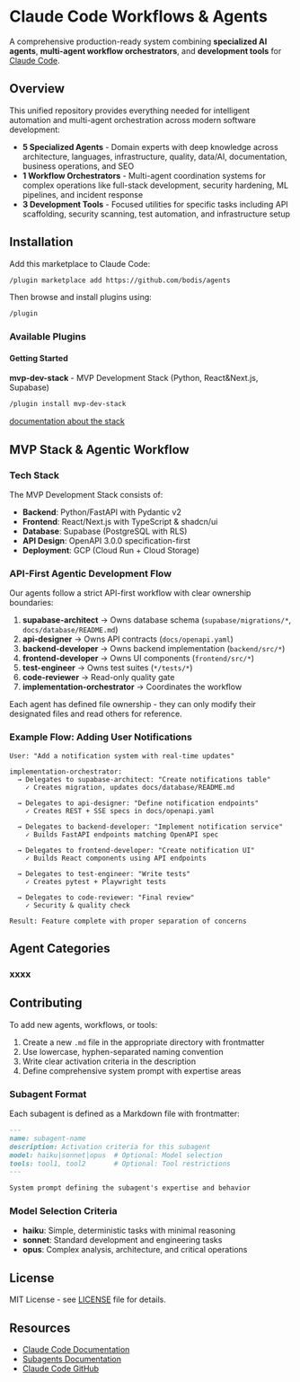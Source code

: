 # Claude Code Workflows & Agents

A comprehensive production-ready system combining **specialized AI agents**, **multi-agent workflow orchestrators**, and **development tools** for [Claude Code](https://docs.anthropic.com/en/docs/claude-code).

## Overview

This unified repository provides everything needed for intelligent automation and multi-agent orchestration across modern software development:

- **5 Specialized Agents** - Domain experts with deep knowledge across architecture, languages, infrastructure, quality, data/AI, documentation, business operations, and SEO
- **1 Workflow Orchestrators** - Multi-agent coordination systems for complex operations like full-stack development, security hardening, ML pipelines, and incident response
- **3 Development Tools** - Focused utilities for specific tasks including API scaffolding, security scanning, test automation, and infrastructure setup

## Installation

Add this marketplace to Claude Code:

```bash
/plugin marketplace add https://github.com/bodis/agents
```

Then browse and install plugins using:

```bash
/plugin
```

### Available Plugins

#### Getting Started

**mvp-dev-stack** - MVP Development Stack (Python, React&Next.js, Supabase)
```bash
/plugin install mvp-dev-stack
```

[documentation about the stack](documentations/mvp-development-plugin.md)

## MVP Stack & Agentic Workflow

### Tech Stack
The MVP Development Stack consists of:
- **Backend**: Python/FastAPI with Pydantic v2
- **Frontend**: React/Next.js with TypeScript & shadcn/ui
- **Database**: Supabase (PostgreSQL with RLS)
- **API Design**: OpenAPI 3.0.0 specification-first
- **Deployment**: GCP (Cloud Run + Cloud Storage)

### API-First Agentic Development Flow

Our agents follow a strict API-first workflow with clear ownership boundaries:

1. **supabase-architect** → Owns database schema (`supabase/migrations/*`, `docs/database/README.md`)
2. **api-designer** → Owns API contracts (`docs/openapi.yaml`)
3. **backend-developer** → Owns backend implementation (`backend/src/*`)
4. **frontend-developer** → Owns UI components (`frontend/src/*`)
5. **test-engineer** → Owns test suites (`*/tests/*`)
6. **code-reviewer** → Read-only quality gate
7. **implementation-orchestrator** → Coordinates the workflow

Each agent has defined file ownership - they can only modify their designated files and read others for reference.

### Example Flow: Adding User Notifications

```
User: "Add a notification system with real-time updates"

implementation-orchestrator:
  → Delegates to supabase-architect: "Create notifications table"
    ✓ Creates migration, updates docs/database/README.md

  → Delegates to api-designer: "Define notification endpoints"
    ✓ Creates REST + SSE specs in docs/openapi.yaml

  → Delegates to backend-developer: "Implement notification service"
    ✓ Builds FastAPI endpoints matching OpenAPI spec

  → Delegates to frontend-developer: "Create notification UI"
    ✓ Builds React components using API endpoints

  → Delegates to test-engineer: "Write tests"
    ✓ Creates pytest + Playwright tests

  → Delegates to code-reviewer: "Final review"
    ✓ Security & quality check

Result: Feature complete with proper separation of concerns
```

## Agent Categories

### xxxx

## Contributing

To add new agents, workflows, or tools:

1. Create a new `.md` file in the appropriate directory with frontmatter
2. Use lowercase, hyphen-separated naming convention
3. Write clear activation criteria in the description
4. Define comprehensive system prompt with expertise areas

### Subagent Format

Each subagent is defined as a Markdown file with frontmatter:

```markdown
---
name: subagent-name
description: Activation criteria for this subagent
model: haiku|sonnet|opus  # Optional: Model selection
tools: tool1, tool2       # Optional: Tool restrictions
---

System prompt defining the subagent's expertise and behavior
```

### Model Selection Criteria

- **haiku**: Simple, deterministic tasks with minimal reasoning
- **sonnet**: Standard development and engineering tasks
- **opus**: Complex analysis, architecture, and critical operations

## License

MIT License - see [LICENSE](LICENSE) file for details.

## Resources

- [Claude Code Documentation](https://docs.anthropic.com/en/docs/claude-code)
- [Subagents Documentation](https://docs.anthropic.com/en/docs/claude-code/sub-agents)
- [Claude Code GitHub](https://github.com/anthropics/claude-code)